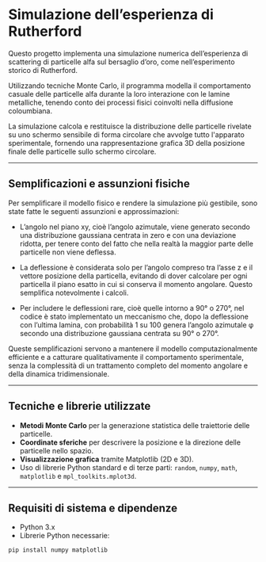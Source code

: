 # Simulazione dell’esperienza di Rutherford

Questo progetto implementa una simulazione numerica dell’esperienza di scattering di particelle alfa sul bersaglio d’oro, come nell’esperimento storico di Rutherford.

Utilizzando tecniche Monte Carlo, il programma modella il comportamento casuale delle particelle alfa durante la loro interazione con le lamine metalliche, tenendo conto dei processi fisici coinvolti nella diffusione coloumbiana.

La simulazione calcola e restituisce la distribuzione delle particelle rivelate su uno schermo sensibile di forma circolare che avvolge tutto l'apparato sperimentale, fornendo una rappresentazione grafica 3D della posizione finale delle particelle sullo schermo circolare.

---
## Semplificazioni e assunzioni fisiche

Per semplificare il modello fisico e rendere la simulazione più gestibile, sono state fatte le seguenti assunzioni e approssimazioni:

- L’angolo nel piano xy, cioè l’angolo azimutale, viene generato secondo una distribuzione gaussiana centrata in zero e con una deviazione ridotta, per tenere conto del fatto che nella realtà la maggior parte delle particelle non viene deflessa.

- La deflessione è considerata solo per l’angolo compreso tra l’asse z e il vettore posizione della particella, evitando di dover calcolare per ogni particella il piano esatto in cui si conserva il momento angolare. Questo semplifica notevolmente i calcoli.

- Per includere le deflessioni rare, cioè quelle intorno a 90° o 270°, nel codice è stato implementato un meccanismo che, dopo la deflessione con l’ultima lamina, con probabilità 1 su 100 genera l’angolo azimutale φ secondo una distribuzione gaussiana centrata su 90° o 270°.

Queste semplificazioni servono a mantenere il modello computazionalmente efficiente e a catturare qualitativamente il comportamento sperimentale, senza la complessità di un trattamento completo del momento angolare e della dinamica tridimensionale.



---
## Tecniche e librerie utilizzate

- **Metodi Monte Carlo** per la generazione statistica delle traiettorie delle particelle.  
- **Coordinate sferiche** per descrivere la posizione e la direzione delle particelle nello spazio.  
- **Visualizzazione grafica** tramite Matplotlib (2D e 3D).  
- Uso di librerie Python standard e di terze parti: `random`, `numpy`, `math`, `matplotlib` e `mpl_toolkits.mplot3d`.

---

## Requisiti di sistema e dipendenze

- Python 3.x  
- Librerie Python necessarie:

```bash
pip install numpy matplotlib

